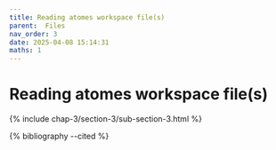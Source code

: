 ```yaml
---
title: Reading atomes workspace file(s)
parent:  Files
nav_order: 3
date: 2025-04-08 15:14:31
maths: 1
---
```


# Reading atomes workspace file(s)

{% include chap-3/section-3/sub-section-3.html %}

{% bibliography --cited %}

